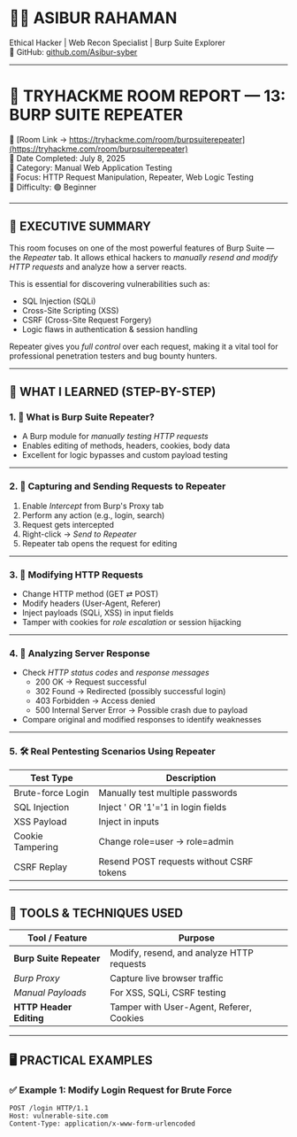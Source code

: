 # 🧑‍💻 ASIBUR RAHAMAN  
Ethical Hacker | Web Recon Specialist | Burp Suite Explorer  
🔗 GitHub: [github.com/Asibur-syber](https://github.com/Asibur-syber)

---

# 🧪 TRYHACKME ROOM REPORT — 13: BURP SUITE REPEATER  
🔗 [Room Link → https://tryhackme.com/room/burpsuiterepeater](https://tryhackme.com/room/burpsuiterepeater)  
📅 Date Completed: July 8, 2025  
📂 Category: Manual Web Application Testing  
🎯 Focus: HTTP Request Manipulation, Repeater, Web Logic Testing  
🧩 Difficulty: 🟢 Beginner  

---

## 🧠 EXECUTIVE SUMMARY

This room focuses on one of the most powerful features of Burp Suite — the *Repeater* tab. It allows ethical hackers to *manually resend and modify HTTP requests* and analyze how a server reacts.

This is essential for discovering vulnerabilities such as:

- SQL Injection (SQLi)  
- Cross-Site Scripting (XSS)  
- CSRF (Cross-Site Request Forgery)  
- Logic flaws in authentication & session handling  

Repeater gives you *full control* over each request, making it a vital tool for professional penetration testers and bug bounty hunters.

---

## 🎯 WHAT I LEARNED (STEP-BY-STEP)

### 1. 🔎 What is Burp Suite Repeater?  
- A Burp module for *manually testing HTTP requests*  
- Enables editing of methods, headers, cookies, body data  
- Excellent for logic bypasses and custom payload testing  

---

### 2. 🎣 Capturing and Sending Requests to Repeater  
1. Enable *Intercept* from Burp's Proxy tab  
2. Perform any action (e.g., login, search)  
3. Request gets intercepted  
4. Right-click → *Send to Repeater*  
5. Repeater tab opens the request for editing

---

### 3. 🧪 Modifying HTTP Requests  
- Change HTTP method (GET ⇄ POST)  
- Modify headers (User-Agent, Referer)  
- Inject payloads (SQLi, XSS) in input fields  
- Tamper with cookies for *role escalation* or session hijacking  

---

### 4. 🧵 Analyzing Server Response  
- Check *HTTP status codes* and *response messages*  
  - 200 OK → Request successful  
  - 302 Found → Redirected (possibly successful login)  
  - 403 Forbidden → Access denied  
  - 500 Internal Server Error → Possible crash due to payload  
- Compare original and modified responses to identify weaknesses

---

### 5. 🛠️ Real Pentesting Scenarios Using Repeater  

| Test Type           | Description                                       |
|---------------------|---------------------------------------------------|
| Brute-force Login   | Manually test multiple passwords                  |
| SQL Injection       | Inject ' OR '1'='1 in login fields              |
| XSS Payload         | Inject <script>alert(1)</script> in inputs      |
| Cookie Tampering    | Change role=user → role=admin                 |
| CSRF Replay         | Resend POST requests without CSRF tokens          |

---

## 🧰 TOOLS & TECHNIQUES USED

| Tool / Feature         | Purpose                                         |
|------------------------|-------------------------------------------------|
| **Burp Suite Repeater**| Modify, resend, and analyze HTTP requests       |
| *Burp Proxy*         | Capture live browser traffic                    |
| *Manual Payloads*    | For XSS, SQLi, CSRF testing                     |
| **HTTP Header Editing**| Tamper with User-Agent, Referer, Cookies        |

---

## 🖥️ PRACTICAL EXAMPLES

### ✅ Example 1: Modify Login Request for Brute Force

```http
POST /login HTTP/1.1
Host: vulnerable-site.com
Content-Type: application/x-www-form-urlencoded
